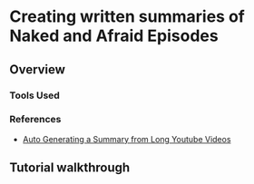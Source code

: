 # Creating written summaries of Naked and Afraid Episodes

## Overview

### Tools Used

### References

- [Auto Generating a Summary from Long Youtube Videos](https://medium.com/p/a2a542b6698d)

## Tutorial walkthrough


